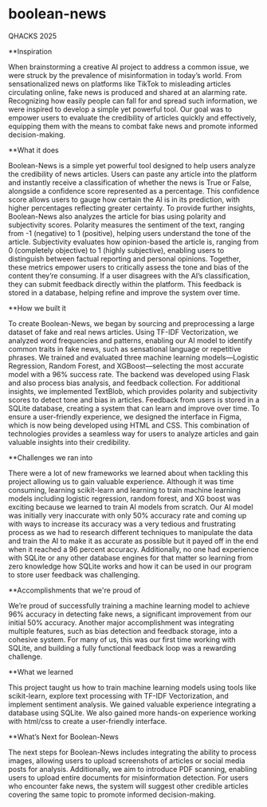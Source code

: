 # boolean-news
 QHACKS 2025

**Inspiration

When brainstorming a creative AI project to address a common issue, we were struck by the prevalence of misinformation in today’s world. From sensationalized news on platforms like TikTok to misleading articles circulating online, fake news is produced and shared at an alarming rate. Recognizing how easily people can fall for and spread such information, we were inspired to develop a simple yet powerful tool. Our goal was to empower users to evaluate the credibility of articles quickly and effectively, equipping them with the means to combat fake news and promote informed decision-making.

**What it does

Boolean-News is a simple yet powerful tool designed to help users analyze the credibility of news articles. Users can paste any article into the platform and instantly receive a classification of whether the news is True or False, alongside a confidence score represented as a percentage. This confidence score allows users to gauge how certain the AI is in its prediction, with higher percentages reflecting greater certainty. To provide further insights, Boolean-News also analyzes the article for bias using polarity and subjectivity scores. Polarity measures the sentiment of the text, ranging from -1 (negative) to 1 (positive), helping users understand the tone of the article. Subjectivity evaluates how opinion-based the article is, ranging from 0 (completely objective) to 1 (highly subjective), enabling users to distinguish between factual reporting and personal opinions. Together, these metrics empower users to critically assess the tone and bias of the content they’re consuming. If a user disagrees with the AI’s classification, they can submit feedback directly within the platform. This feedback is stored in a database, helping refine and improve the system over time.

**How we built it

To create Boolean-News, we began by sourcing and preprocessing a large dataset of fake and real news articles. Using TF-IDF Vectorization, we analyzed word frequencies and patterns, enabling our AI model to identify common traits in fake news, such as sensational language or repetitive phrases. We trained and evaluated three machine learning models—Logistic Regression, Random Forest, and XGBoost—selecting the most accurate model with a 96% success rate.
The backend was developed using Flask and also process bias analysis, and feedback collection. For additional insights, we implemented TextBlob, which provides polarity and subjectivity scores to detect tone and bias in articles. Feedback from users is stored in a SQLite database, creating a system that can learn and improve over time. To ensure a user-friendly experience, we designed the interface in Figma, which is now being developed using HTML and CSS. This combination of technologies provides a seamless way for users to analyze articles and gain valuable insights into their credibility.

**Challenges we ran into

There were a lot of new frameworks we learned about when tackling this project allowing us to gain valuable experience. Although it was time consuming, learning scikit-learn and learning to train machine learning models including logistic regression, random forest, and XG boost was exciting because we learned to train AI models from scratch. Our AI model was initially very inaccurate with only 50% accuracy rate and coming up with ways to increase its accuracy was a very tedious and frustrating process as we had to research different techniques to manipulate the data and train the AI to make it as accurate as possible but it payed off in the end when it reached a 96 percent accuracy. Additionally, no one had experience with SQLite or any other database engines for that matter so learning from zero knowledge how SQLite works and how it can be used in our program to store user feedback was challenging.

**Accomplishments that we're proud of

We’re proud of successfully training a machine learning model to achieve 96% accuracy in detecting fake news, a significant improvement from our initial 50% accuracy. Another major accomplishment was integrating multiple features, such as bias detection and feedback storage, into a cohesive system. For many of us, this was our first time working with SQLite, and building a fully functional feedback loop was a rewarding challenge.

**What we learned

This project taught us how to train machine learning models using tools like scikit-learn, explore text processing with TF-IDF Vectorization, and implement sentiment analysis. We gained valuable experience integrating a database using SQLite. We also gained more hands-on experience working with html/css to create a user-friendly interface.

**What’s Next for Boolean-News

The next steps for Boolean-News includes integrating the ability to process images, allowing users to upload screenshots of articles or social media posts for analysis. Additionally, we aim to introduce PDF scanning, enabling users to upload entire documents for misinformation detection. For users who encounter fake news, the system will suggest other credible articles covering the same topic to promote informed decision-making. 
